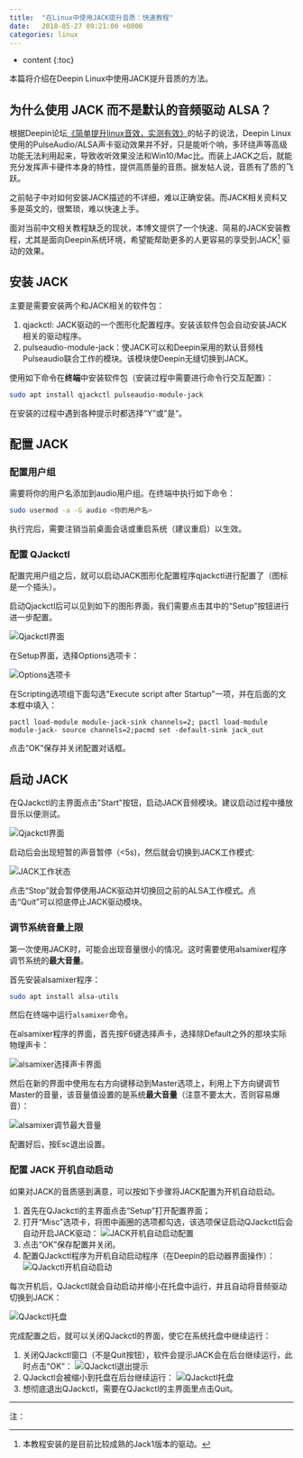 ```yaml
---
title:  "在Linux中使用JACK提升音质：快速教程"
date:   2018-05-27 09:21:00 +0800
categories: linux 
---
```


* content
{:toc}

本篇将介绍在Deepin Linux中使用JACK提升音质的方法。





## 为什么使用 JACK 而不是默认的音频驱动 ALSA？

根据Deepin论坛[《简单提升linux音效，实测有效》](https://bbs.deepin.org/forum.php?mod=viewthread&tid=137002)的帖子的说法，Deepin Linux使用的PulseAudio/ALSA声卡驱动效果并不好，只是能听个响，多环绕声等高级功能无法利用起来，导致收听效果没法和Win10/Mac比。而装上JACK之后，就能充分发挥声卡硬件本身的特性，提供高质量的音质。据发帖人说，音质有了质的飞跃。

之前帖子中对如何安装JACK描述的不详细，难以正确安装。而JACK相关资料又多是英文的，很繁琐，难以快速上手。

面对当前中文相关教程缺乏的现状，本博文提供了一个快速、简易的JACK安装教程，尤其是面向Deepin系统环境，希望能帮助更多的人更容易的享受到JACK[^1] 驱动的效果。

[^1]: 本教程安装的是目前比较成熟的Jack1版本的驱动。

## 安装 JACK

主要是需要安装两个和JACK相关的软件包：
1. qjackctl: JACK驱动的一个图形化配置程序。安装该软件包会自动安装JACK相关的驱动程序。
2. pulseaudio-module-jack：使JACK可以和Deepin采用的默认音频栈Pulseaudio联合工作的模块。该模块使Deepin无缝切换到JACK。

使用如下命令在**终端**中安装软件包（安装过程中需要进行命令行交互配置）：

```bash
sudo apt install qjackctl pulseaudio-module-jack
```

在安装的过程中遇到各种提示时都选择“Y”或”是“。

## 配置 JACK

### 配置用户组

需要将你的用户名添加到audio用户组。在终端中执行如下命令：

```bash
sudo usermod -a -G audio <你的用户名>
```

执行完后，需要注销当前桌面会话或重启系统（建议重启）以生效。

### 配置 QJackctl

配置完用户组之后，就可以启动JACK图形化配置程序qjackctl进行配置了（图标是一个插头）。

启动Qjackctl后可以见到如下的图形界面，我们需要点击其中的“Setup”按钮进行进一步配置。

![Qjackctl界面](/img/deepin-jack-install/qjackctl-ui.png)

在Setup界面，选择Options选项卡：

![Options选项卡](/img/deepin-jack-install/options.png)

在Scripting选项组下面勾选"Execute script after Startup"一项，并在后面的文本框中填入：

`pactl load-module module-jack-sink channels=2; pactl load-module module-jack- source channels=2;pacmd set -default-sink jack_out`

点击“OK”保存并关闭配置对话框。

## 启动 JACK

在QJackctl的主界面点击"Start"按钮，启动JACK音频模块。建议启动过程中播放音乐以便测试。

![Qjackctl界面](/img/deepin-jack-install/qjackctl-ui.png)

启动后会出现短暂的声音暂停（<5s)，然后就会切换到JACK工作模式:

![JACK工作状态](/img/deepin-jack-install/jack-working.png)

点击“Stop”就会暂停使用JACK驱动并切换回之前的ALSA工作模式。点击“Quit”可以彻底停止JACK驱动模块。

### 调节系统音量上限

第一次使用JACK时，可能会出现音量很小的情况。这时需要使用alsamixer程序调节系统的**最大音量**。

首先安装alsamixer程序：

```bash
sudo apt install alsa-utils
```

然后在终端中运行`alsamixer`命令。

在alsamixer程序的界面，首先按F6键选择声卡，选择除Default之外的那块实际物理声卡：

![alsamixer选择声卡界面](/img/deepin-jack-install/alsamixer-select-sound-card.png)

然后在新的界面中使用左右方向键移动到Master选项上，利用上下方向键调节Master的音量，该音量值设置的是系统**最大音量**（注意不要太大，否则容易爆音）：

![alsamixer调节最大音量](/img/deepin-jack-install/alsamixer-change-master-volumn.png)

配置好后，按Esc退出设置。


### 配置 JACK 开机自动启动

如果对JACK的音质感到满意，可以按如下步骤将JACK配置为开机自动启动。

1. 首先在QJackctl的主界面点击“Setup”打开配置界面；
2. 打开“Misc”选项卡，将图中画圈的选项都勾选，该选项保证启动QJackctl后会自动开启JACK驱动：
    ![JACK开机自动启动配置](/img/deepin-jack-install/configure-jack-autostart.png)
3. 点击“OK”保存配置并关闭。
4. 配置QJackctl程序为开机自动启动程序（在Deepin的启动器界面操作）：
    ![QJackctl开机自动启动](/img/deepin-jack-install/autostart-qjackctl.png)

每次开机后，QJackctl就会自动启动并缩小在托盘中运行，并且自动将音频驱动切换到JACK：

![QJackctl托盘](/img/deepin-jack-install/tray-icon.png)

完成配置之后，就可以关闭QJackctl的界面，使它在系统托盘中继续运行：

1. 关闭QJackctl窗口（不是Quit按钮），软件会提示JACK会在后台继续运行，此时点击“OK”：
    ![QJackctl退出提示](/img/deepin-jack-install/close-qjackctl.png)
2. QJackctl会被缩小到托盘在后台继续运行：
    ![QJackctl托盘](/img/deepin-jack-install/tray-icon.png)
3. 想彻底退出QJackctl，需要在QJackctl的主界面里点击Quit。

---

注：







